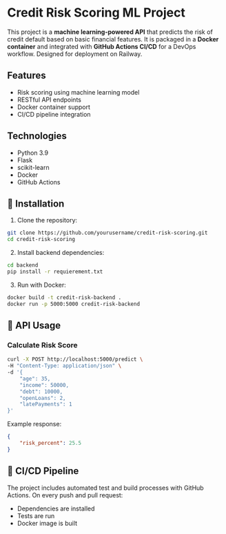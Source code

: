 # Credit Risk Scoring ML Project

This project is a **machine learning-powered API** that predicts the risk of credit default based on basic financial features. It is packaged in a **Docker container** and integrated with **GitHub Actions CI/CD** for a DevOps workflow. Designed for deployment on Railway.
## Features

- Risk scoring using machine learning model
- RESTful API endpoints
- Docker container support
- CI/CD pipeline integration

## Technologies

- Python 3.9
- Flask
- scikit-learn
- Docker
- GitHub Actions


## 🚀 Installation

1. Clone the repository:
```bash
git clone https://github.com/yourusername/credit-risk-scoring.git
cd credit-risk-scoring
```

2. Install backend dependencies:
```bash
cd backend
pip install -r requierement.txt
```

3. Run with Docker:
```bash
docker build -t credit-risk-backend .
docker run -p 5000:5000 credit-risk-backend
```

## 📝 API Usage

### Calculate Risk Score

```bash
curl -X POST http://localhost:5000/predict \
-H "Content-Type: application/json" \
-d '{
    "age": 35,
    "income": 50000,
    "debt": 10000,
    "openLoans": 2,
    "latePayments": 1
}'
```

Example response:
```json
{
    "risk_percent": 25.5
}
```


## 🔄 CI/CD Pipeline

The project includes automated test and build processes with GitHub Actions. On every push and pull request:
- Dependencies are installed
- Tests are run
- Docker image is built
